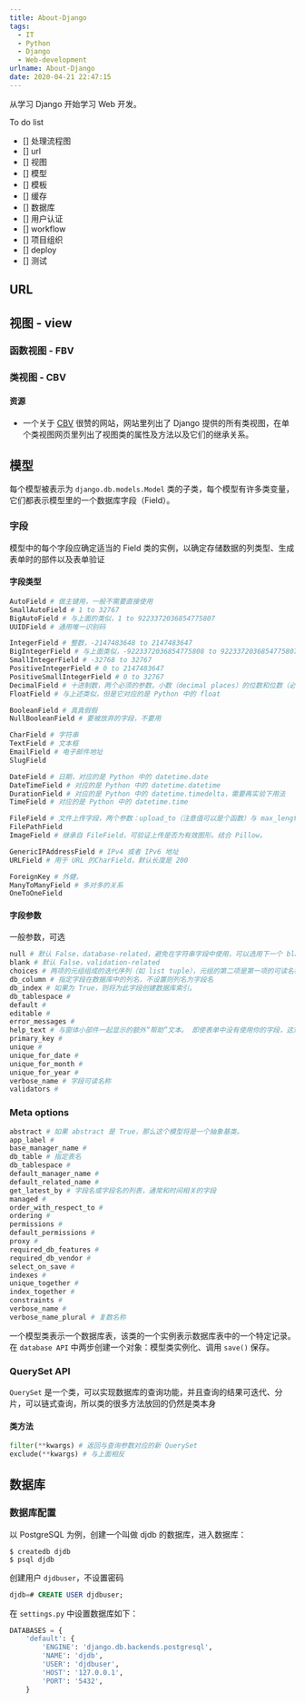 ```yaml
---
title: About-Django
tags:
  - IT
  - Python
  - Django
  - Web-development
urlname: About-Django
date: 2020-04-21 22:47:15
---
```



从学习 Django 开始学习 Web 开发。

<!-- more -->

To do list

- [] 处理流程图
- [] url
- [] 视图
- [] 模型
- [] 模板
- [] 缓存
- [] 数据库
- [] 用户认证
- [] workflow
- [] 项目组织
- [] deploy
- [] 测试

## URL




## 视图 - view

### 函数视图 - FBV

### 类视图 - CBV

#### 资源

- 一个关于 [CBV](http://ccbv.co.uk/) 很赞的网站，网站里列出了 Django 提供的所有类视图，在单个类视图网页里列出了视图类的属性及方法以及它们的继承关系。

## 模型

每个模型被表示为 `django.db.models.Model` 类的子类，每个模型有许多类变量，它们都表示模型里的一个数据库字段（Field）。

### 字段

模型中的每个字段应确定适当的 Field 类的实例，以确定存储数据的列类型、生成表单时的部件以及表单验证


#### 字段类型

```python
AutoField # 做主键用，一般不需要直接使用
SmallAutoField # 1 to 32767
BigAutoField # 与上面的类似，1 to 9223372036854775807
UUIDField # 通用唯一识别码

IntegerField # 整数，-2147483648 to 2147483647
BigIntegerField # 与上面类似，-9223372036854775808 to 9223372036854775807，from 里是 textinput
SmallIntegerField # -32768 to 32767
PositiveIntegerField # 0 to 2147483647
PositiveSmallIntegerField # 0 to 32767
DecimalField # 十进制数，两个必须的参数，小数（decimal places）的位数和位数（必须大于小数的位数）
FloatField # 与上述类似，但是它对应的是 Python 中的 float

BooleanField # 真真假假
NullBooleanField # 要被放弃的字段，不要用

CharField # 字符串
TextField # 文本框
EmailField # 电子邮件地址
SlugField

DateField # 日期，对应的是 Python 中的 datetime.date
DateTimeField # 对应的是 Python 中的 datetime.datetime
DurationField # 对应的是 Python 中的 datetime.timedelta，需要再实验下用法
TimeField # 对应的是 Python 中的 datetime.time

FileField # 文件上传字段，两个参数：upload_to（注意值可以是个函数）与 max_length（默认100），
FilePathField
ImageField # 继承自 FileField，可验证上传是否为有效图形。结合 Pillow。

GenericIPAddressField # IPv4 或者 IPv6 地址
URLField # 用于 URL 的CharField，默认长度是 200

ForeignKey # 外健，
ManyToManyField # 多对多的关系
OneToOneField
```

#### 字段参数

一般参数，可选

```python
null # 默认 False，database-related，避免在字符串字段中使用，可以选用下一个 blank
blank # 默认 False，validation-related
choices # 两项的元组组成的迭代序列（如 list tuple），元组的第二项是第一项的可读名称，第二项也可以是个二项的元组序列，这样可以分组。
db_column # 指定字段在数据库中的列名，不设置则列名为字段名
db_index # 如果为 True，则将为此字段创建数据库索引。
db_tablespace # 
default # 
editable # 
error_messages # 
help_text # 与窗体小部件一起显示的额外“帮助”文本。 即使表单中没有使用你的字段，这对文档编写也很有用
primary_key # 
unique # 
unique_for_date # 
unique_for_month # 
unique_for_year # 
verbose_name # 字段可读名称
validators # 
```

### Meta options

```python
abstract # 如果 abstract 是 True，那么这个模型将是一个抽象基类。
app_label # 
base_manager_name # 
db_table # 指定表名
db_tablespace # 
default_manager_name # 
default_related_name # 
get_latest_by # 字段名或字段名的列表，通常和时间相关的字段
managed # 
order_with_respect_to # 
ordering # 
permissions # 
default_permissions # 
proxy # 
required_db_features # 
required_db_vendor # 
select_on_save # 
indexes # 
unique_together # 
index_together # 
constraints # 
verbose_name # 
verbose_name_plural # 复数名称
```

一个模型类表示一个数据库表，该类的一个实例表示数据库表中的一个特定记录。在 `database API` 中两步创建一个对象：模型类实例化、调用 `save()` 保存。

### QuerySet API

`QuerySet` 是一个类，可以实现数据库的查询功能，并且查询的结果可迭代、分片，可以链式查询，所以类的很多方法放回的仍然是类本身

#### 类方法

```python
filter(**kwargs) # 返回与查询参数对应的新 QuerySet
exclude(**kwargs) # 与上面相反
```

## 数据库

### 数据库配置

以 PostgreSQL 为例，创建一个叫做 djdb 的数据库，进入数据库：

```shell
$ createdb djdb
$ psql djdb
```

创建用户 `djdbuser`，不设置密码

```sql
djdb=# CREATE USER djdbuser;
```

在 `settings.py` 中设置数据库如下：

```python
DATABASES = {
    'default': {
        'ENGINE': 'django.db.backends.postgresql',
        'NAME': 'djdb',
        'USER': 'djdbuser',
        'HOST': '127.0.0.1',
        'PORT': '5432',
    }
```
